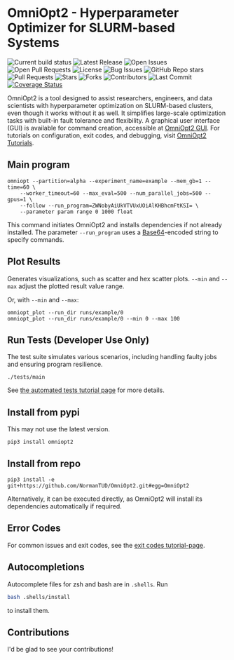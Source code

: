 # OmniOpt2 - Hyperparameter Optimizer for SLURM-based Systems

![Current build status](https://github.com/NormanTUD/OmniOpt/actions/workflows/main.yml/badge.svg?event=push)
![Latest Release](https://img.shields.io/github/v/release/NormanTUD/OmniOpt)
![Open Issues](https://img.shields.io/github/issues/NormanTUD/OmniOpt)
![Open Pull Requests](https://img.shields.io/github/issues-pr/NormanTUD/OmniOpt)
![License](https://img.shields.io/badge/license-GNU-blue.svg)
![Bug Issues](https://img.shields.io/github/issues/NormanTUD/OmniOpt/bug)
![GitHub Repo stars](https://img.shields.io/github/stars/NormanTUD/OmniOpt)
![Pull Requests](https://img.shields.io/github/issues-pr/NormanTUD/OmniOpt)
![Stars](https://img.shields.io/github/stars/NormanTUD/OmniOpt)
![Forks](https://img.shields.io/github/forks/NormanTUD/OmniOpt)
![Contributors](https://img.shields.io/github/contributors/NormanTUD/OmniOpt)
![Last Commit](https://img.shields.io/github/last-commit/NormanTUD/OmniOpt)
[![Coverage Status](https://coveralls.io/repos/github/NormanTUD/OmniOpt/badge.svg?branch=main)](https://coveralls.io/github/NormanTUD/OmniOpt?branch=main)

OmniOpt2 is a tool designed to assist researchers, engineers, and data
scientists with hyperparameter optimization on SLURM-based clusters, even
though it works without it as well. It simplifies large-scale optimization
tasks with built-in fault tolerance and flexibility. A graphical user interface
(GUI) is available for command creation, accessible at 
[OmniOpt2 GUI](https://imageseg.scads.de/omniax/). For tutorials on 
configuration, exit codes, and debugging, visit
[OmniOpt2 Tutorials](https://imageseg.scads.de/omniax/tutorials.php).

## Main program

```command
omniopt --partition=alpha --experiment_name=example --mem_gb=1 --time=60 \
    --worker_timeout=60 --max_eval=500 --num_parallel_jobs=500 --gpus=1 \
    --follow --run_program=ZWNobyAiUkVTVUxUOiAlKHBhcmFtKSI= \
    --parameter param range 0 1000 float
```

This command initiates OmniOpt2 and installs dependencies if not already
installed. The parameter `--run_program` uses a
[Base64](https://de.wikipedia.org/wiki/Base64)-encoded string to
specify commands.

## Plot Results

Generates visualizations, such as scatter and hex scatter plots.
`--min` and `--max` adjust the plotted result value range.

Or, with `--min` and `--max`:

```command
omniopt_plot --run_dir runs/example/0
omniopt_plot --run_dir runs/example/0 --min 0 --max 100
```

## Run Tests (Developer Use Only)

The test suite simulates various scenarios, including handling faulty
jobs and ensuring program resilience.

```command
./tests/main
```

See
[the automated tests tutorial page](https://imageseg.scads.de/omniax/tutorials.php?tutorial=tests)
for more details.

## Install from pypi

This may not use the latest version.

```command
pip3 install omniopt2
```

## Install from repo

```command
pip3 install -e git+https://github.com/NormanTUD/OmniOpt2.git#egg=OmniOpt2
```

Alternatively, it can be executed directly, as OmniOpt2 will install its
dependencies automatically if required.

## Error Codes

For common issues and exit codes, see the
[exit codes tutorial-page](https://imageseg.scads.de/omniax/tutorials.php?tutorial=exit_codes_and_bash_scripting).

## Autocompletions

Autocomplete files for zsh and bash are in `.shells`. Run

```bash
bash .shells/install
```

to install them.

## Contributions

I'd be glad to see your contributions!
